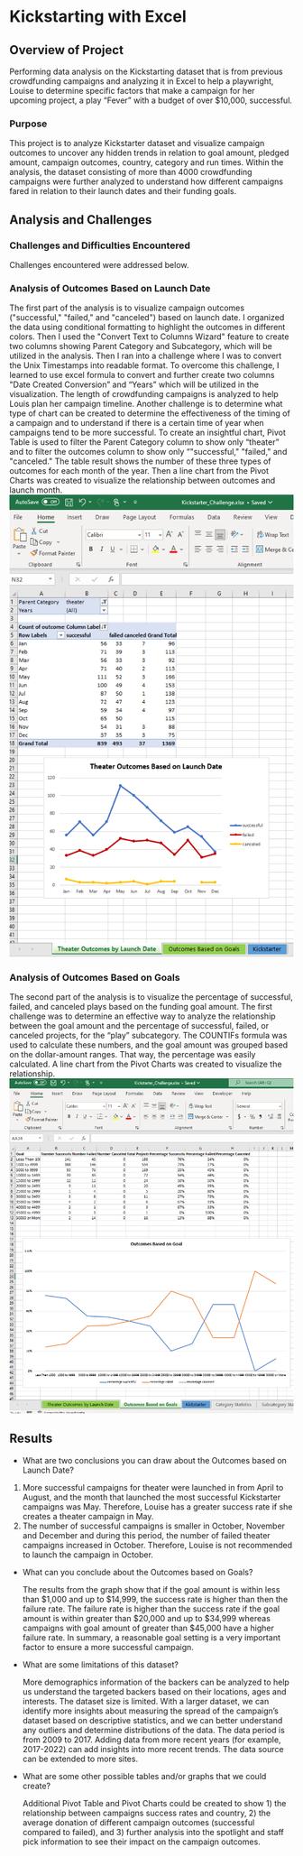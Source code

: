 # Kickstarting with Excel
## Overview of Project
Performing data analysis on the Kickstarting dataset that is from previous crowdfunding campaigns and analyzing it in Excel to help a playwright, Louise to determine specific factors that make a campaign for her upcoming project, a play “Fever” with a budget of over $10,000, successful. 
### Purpose
This project is to analyze Kickstarter dataset and visualize campaign outcomes to uncover any hidden trends in relation to goal amount, pledged amount, campaign outcomes, country, category and run times. Within the analysis, the dataset consisting of more than 4000 crowdfunding campaigns were further analyzed to understand how different campaigns fared in relation to their launch dates and their funding goals. 
## Analysis and Challenges
### Challenges and Difficulties Encountered
Challenges encountered were addressed below. 
### Analysis of Outcomes Based on Launch Date
The first part of the analysis is to visualize campaign outcomes ("successful," "failed," and "canceled") based on launch date. I organized the data using conditional formatting to highlight the outcomes in different colors. Then I used the "Convert Text to Columns Wizard" feature to create two columns showing Parent Category and Subcategory, which will be utilized in the analysis. Then I ran into a challenge where I was to convert the Unix Timestamps into readable format. To overcome this challenge, I learned to use excel formula to convert and further create two columns "Date Created Conversion” and “Years” which will be utilized in the visualization. The length of crowdfunding campaigns is analyzed to help Louis plan her campaign timeline. Another challenge is to determine what type of chart can be created to determine the effectiveness of the timing of a campaign and to understand if there is a certain time of year when campaigns tend to be more successful. To create an insightful chart, Pivot Table is used to filter the Parent Category column to show only “theater” and to filter the outcomes column to show only “"successful," "failed," and "canceled." The table result shows the number of these three types of outcomes for each month of the year. Then a line chart from the Pivot Charts was created to visualize the relationship between outcomes and launch month. 
![](picture/Screenshot%201%20in%20Analysis.PNG)
### Analysis of Outcomes Based on Goals
The second part of the analysis is to visualize the percentage of successful, failed, and canceled plays based on the funding goal amount. The first challenge was to determine an effective way to analyze the relationship between the goal amount and the percentage of successful, failed, or canceled projects, for the “play” subcategory. The COUNTIFs formula was used to calculate these numbers, and the goal amount was grouped based on the dollar-amount ranges. That way, the percentage was easily calculated. A line chart from the Pivot Charts was created to visualize the relationship. 
![](picture/Screenshot%202%20in%20Analysis.PNG)
## Results
- What are two conclusions you can draw about the Outcomes based on Launch Date?
1.  More successful campaigns for theater were launched in from April to August, and the month that launched the most successful Kickstarter campaigns was May. Therefore, Louise has a greater success rate if she creates a theater campaign in May. 
2. The number of successful campaigns is smaller in October, November and December and during this period, the number of failed theater campaigns increased in October. Therefore, Louise is not recommended to launch the campaign in October. 
- What can you conclude about the Outcomes based on Goals?

    The results from the graph show that if the goal amount is within less than $1,000 and up to $14,999, the success rate is higher than then the failure rate. The failure rate is higher than the success rate if the goal amount is within greater than $20,000 and up to $34,999 whereas campaigns with goal amount of greater than $45,000 have a higher failure rate. In summary, a reasonable goal setting is a very important factor to ensure a more successful campaign. 
- What are some limitations of this dataset?
  
    More demographics information of the backers can be analyzed to help us understand the targeted backers based on their locations, ages and interests. 
The dataset size is limited. With a larger dataset, we can identify more insights about measuring the spread of the campaign’s dataset based on descriptive statistics, and we can better understand any outliers and determine distributions of the data. 
The data period is from 2009 to 2017. Adding data from more recent years (for example, 2017-2022) can add insights into more recent trends. 
The data source can be extended to more sites. 
- What are some other possible tables and/or graphs that we could create? 
  
    Additional Pivot Table and Pivot Charts could be created to show 1) the relationship between campaigns success rates and country, 2) the average donation of different campaign outcomes (successful compared to failed), and 3) further analysis into the spotlight and staff pick information to see their impact on the campaign outcomes.   

